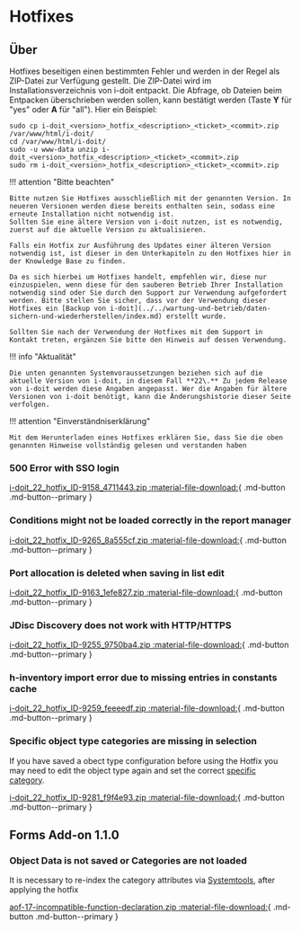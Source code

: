 # Hotfixes

Über
----

Hotfixes beseitigen einen bestimmten Fehler und werden in der Regel als ZIP-Datei zur Verfügung gestellt. Die ZIP-Datei wird im Installationsverzeichnis von i-doit entpackt. Die Abfrage, ob Dateien beim Entpacken überschrieben werden sollen, kann bestätigt werden (Taste **Y** für "yes" oder **A** für "all"). Hier ein Beispiel:

```shell
sudo cp i-doit_<version>_hotfix_<description>_<ticket>_<commit>.zip /var/www/html/i-doit/
cd /var/www/html/i-doit/
sudo -u www-data unzip i-doit_<version>_hotfix_<description>_<ticket>_<commit>.zip
sudo rm i-doit_<version>_hotfix_<description>_<ticket>_<commit>.zip
```

!!! attention "Bitte beachten"

    Bitte nutzen Sie Hotfixes ausschließlich mit der genannten Version. In neueren Versionen werden diese bereits enthalten sein, sodass eine erneute Installation nicht notwendig ist.
    Sollten Sie eine ältere Version von i-doit nutzen, ist es notwendig, zuerst auf die aktuelle Version zu aktualisieren.

    Falls ein Hotfix zur Ausführung des Updates einer älteren Version notwendig ist, ist dieser in den Unterkapiteln zu den Hotfixes hier in der Knowledge Base zu finden.

    Da es sich hierbei um Hotfixes handelt, empfehlen wir, diese nur einzuspielen, wenn diese für den sauberen Betrieb Ihrer Installation notwendig sind oder Sie durch den Support zur Verwendung aufgefordert werden. Bitte stellen Sie sicher, dass vor der Verwendung dieser Hotfixes ein [Backup von i-doit](../../wartung-und-betrieb/daten-sichern-und-wiederherstellen/index.md) erstellt wurde.

    Sollten Sie nach der Verwendung der Hotfixes mit dem Support in Kontakt treten, ergänzen Sie bitte den Hinweis auf dessen Verwendung.

!!! info "Aktualität"

    Die unten genannten Systemvoraussetzungen beziehen sich auf die aktuelle Version von i-doit, in diesem Fall **22\.** Zu jedem Release von i-doit werden diese Angaben angepasst. Wer die Angaben für ältere Versionen von i-doit benötigt, kann die Änderungshistorie dieser Seite verfolgen.

!!! attention "Einverständniserklärung"

    Mit dem Herunterladen eines Hotfixes erklären Sie, dass Sie die oben genannten Hinweise vollständig gelesen und verstanden haben


### 500 Error with SSO login

[i-doit_22_hotfix_ID-9158_4711443.zip :material-file-download:](../../assets/downloads/hotfixes/22/i-doit_22_hotfix_ID-9158_4711443.zip){ .md-button .md-button--primary }

### Conditions might not be loaded correctly in the report manager

[i-doit_22_hotfix_ID-9265_8a555cf.zip :material-file-download:](../../assets/downloads/hotfixes/22/i-doit_22_hotfix_ID-9265_8a555cf.zip){ .md-button .md-button--primary }

### Port allocation is deleted when saving in list edit

[i-doit_22_hotfix_ID-9163_1efe827.zip :material-file-download:](../../assets/downloads/hotfixes/22/i-doit_22_hotfix_ID-9163_1efe827.zip){ .md-button .md-button--primary }

### JDisc Discovery does not work with HTTP/HTTPS

[i-doit_22_hotfix_ID-9255_9750ba4.zip :material-file-download:](../../assets/downloads/hotfixes/22/i-doit_22_hotfix_ID-9255_9750ba4.zip){ .md-button .md-button--primary }

### h-inventory import error due to missing entries in constants cache

[i-doit_22_hotfix_ID-9259_feeeedf.zip :material-file-download:](../../assets/downloads/hotfixes/22/i-doit_22_hotfix_ID-9259_feeeedf.zip){ .md-button .md-button--primary }

### Specific object type categories are missing in selection
If you have saved a obect type configuration before using the Hotfix you may need to edit the object type again and set the correct [specific category](../../grundlagen/benutzerdefinierte-objekttypen.md).

[i-doit_22_hotfix_ID-9281_f9f4e93.zip :material-file-download:](../../assets/downloads/hotfixes/22/i-doit_22_hotfix_ID-9281_f9f4e93.zip){ .md-button .md-button--primary }

Forms Add-on 1.1.0
------------------

### Object Data is not saved or Categories are not loaded

It is necessary to re-index the category attributes via [Systemtools](../../administration/systemeinstellungen/index.md), after applying the hotfix

[aof-17-incompatible-function-declaration.zip :material-file-download:](../../assets/downloads/hotfixes/forms/aof-17-incompatible-function-declaration.zip){ .md-button .md-button--primary }
